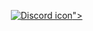 <p align="center">
  <a href="https://discord.gg/forcy"><img src="<img src="https://img.icons8.com/material-sharp/344/discord-logo.png" alt="Discord icon" loading="lazy">"></a>
  <a href="https://github.com/Vparonline"><img src="    "></a>
  <a href="731636076074106933"><img src="    "></a>
</p>

